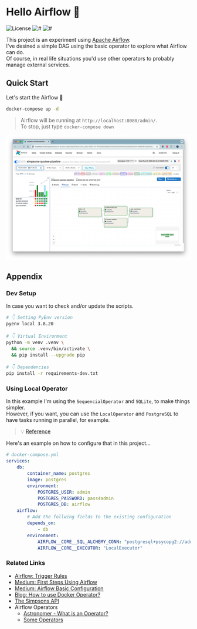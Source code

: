 # Hello Airflow 👋

![License](https://img.shields.io/github/license/avcaliani/hello-airflow?color=lightseagreen)
![#](https://img.shields.io/badge/python-3.8-3776AB.svg)
![#](https://img.shields.io/badge/airflow-2.10.05-017CEE.svg)

This project is an experiment using [Apache Airflow](https://airflow.apache.org/).  
I've desined a simple DAG using the basic operator to explore what Airflow can do.  
Of course, in real life situations you'd use other operators to probably manage external services.

## Quick Start

Let's start the Airflow 🚀

```bash
docker-compose up -d
```

> Airflow will be running at `http://localhost:8080/admin/`.  
> To stop, just type `docker-compose down`

![screenshot](.docs/screenshot.png)

## Appendix

### Dev Setup

In case you want to check and/or update the scripts.

```bash
# 👇 Setting PyEnv version
pyenv local 3.8.20

# 👇 Virtual Environment
python -m venv .venv \
  && source .venv/bin/activate \
  && pip install --upgrade pip

# 👇 Dependencies
pip install -r requirements-dev.txt
```

### Using Local Operator

In this example I'm using the `SequencialOperator` and `SQLite`, to make things simpler.  
However, if you want, you can use the `LocalOperator` and `PostgreSQL` to have tasks running in parallel, for example.

> 💡 [Reference](https://airflow.apache.org/docs/apache-airflow/2.10.5/core-concepts/executor/index.html#executor-types)

Here's an example on how to configure that in this project...

```yml
# docker-compose.yml
services:
    db:
        container_name: postgres
        image: postgres
        environment:
            POSTGRES_USER: admin
            POSTGRES_PASSWORD: pass4admin
            POSTGRES_DB: airflow
    airflow:
        # Add the follwing fields to the existing configuration
        depends_on:
            - db
        environment:
            AIRFLOW__CORE__SQL_ALCHEMY_CONN: "postgresql+psycopg2://admin:pass4admin@db:5432/airflow"
            AIRFLOW__CORE__EXECUTOR: "LocalExecutor"
```

### Related Links

- [Airflow: Trigger Rules](https://airflow.apache.org/docs/stable/concepts.html#trigger-rules)
- [Medium: First Steps Using Airflow](https://medium.com/data-hackers/primeiros-passos-com-o-apache-airflow-etl-f%C3%A1cil-robusto-e-de-baixo-custo-f80db989edae)
- [Medium: Airflow Basic Configuration](https://medium.com/@apratamamia/airflow-basic-configuration-for-production-environment-2f69ab0c6f2c)
- [Blog: How to use Docker Operator?](https://marclamberti.com/blog/how-to-use-dockeroperator-apache-airflow/)
- [The Simpsons API](https://www.postman.com/simpsons-team)
- Airflow Operators
  - [Astronomer - What is an Operator?](https://www.astronomer.io/docs/learn/what-is-an-operator)
  - [Some Operators](https://airflow.apache.org/docs/apache-airflow/stable/howto/operator/index.html)
